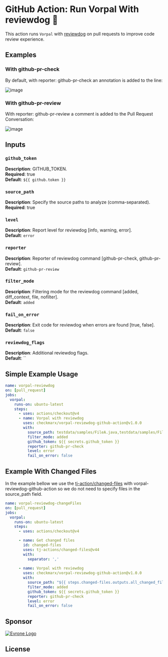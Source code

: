 # GitHub Action: Run Vorpal With reviewdog 🐶

This action runs `Vorpal` with [reviewdog](https://github.com/reviewdog/reviewdog) on pull requests to improve code review experience.

## Examples
### With github-pr-check
By default, with reporter: github-pr-check an annotation is added to the line:

![image](https://github.com/user-attachments/assets/bd22dc03-5d2a-43e4-8f12-734b530e1ba9)


### With github-pr-review
With reporter: github-pr-review a comment is added to the Pull Request Conversation:

![image](https://github.com/user-attachments/assets/3f6a35fa-c49d-4f8c-a37f-cbb7cb483809)


## Inputs

### `github_token`

**Description**: GITHUB_TOKEN.  
**Required**: true  
**Default**: `${{ github.token }}`

### `source_path`

**Description**: Specify the source paths to analyze (comma-separated).  
**Required**: true

### `level`

**Description**: Report level for reviewdog [info, warning, error].  
**Default**: `error`

### `reporter`

**Description**: Reporter of reviewdog command [github-pr-check, github-pr-review].  
**Default**: `github-pr-review`

### `filter_mode`

**Description**: Filtering mode for the reviewdog command [added, diff_context, file, nofilter].  
**Default**: `added`

### `fail_on_error`

**Description**: Exit code for reviewdog when errors are found [true, false].  
**Default**: `false`

### `reviewdog_flags`

**Description**: Additional reviewdog flags.  
**Default**: ``

## Simple Example Usage

```yaml
name: vorpal-reviewdog
on: [pull_request]
jobs:
  vorpal:
    runs-on: ubuntu-latest
    steps:
      - uses: actions/checkout@v4
      - name: Vorpal with reviewdog
        uses: checkmarx/vorpal-reviewdog-github-action@v1.0.0
        with:
          source_path: testdata/samples/FileA.java,testdata/samples/FileB.java
          filter_mode: added
          github_token: ${{ secrets.github_token }}
          reporter: github-pr-check
          level: error
          fail_on_error: false

```

## Example With Changed Files
In the example bellow we use the [tj-action/changed-files](https://github.com/tj-actions/changed-files) with vorpal-reviewdog-github-action so we do not need to specify files in the source_path field.

```yaml
name: vorpal-reviewdog-changeFiles
on: [pull_request]
jobs:
  vorpal:
    runs-on: ubuntu-latest
    steps:
      - uses: actions/checkout@v4

      - name: Get changed files
        id: changed-files
        uses: tj-actions/changed-files@v44
        with:
          separator: ','
        
      - name: Vorpal with reviewdog
        uses: checkmarx/vorpal-reviewdog-github-action@v1.0.0
        with:
          source_path: "${{ steps.changed-files.outputs.all_changed_files }}"
          filter_mode: added
          github_token: ${{ secrets.github_token }}
          reporter: github-pr-check
          level: error
          fail_on_error: false
```

## Sponsor

[![Evrone Logo](https://github.com/user-attachments/assets/ff7dcb32-d462-4eb8-aa12-eaff0ddecc66)](https://checkmarx.com)

## License



